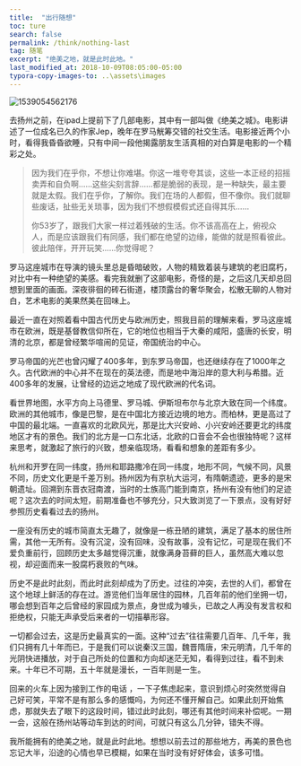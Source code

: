 ```yaml
---
title:  "出行随想"
toc: ture
search: false
permalink: /think/nothing-last
tag: 随笔
excerpt: "绝美之地，就是此时此地。"
last_modified_at: 2018-10-09T08:05:00-05:00
typora-copy-images-to: ..\assets\images
---
```


![1539054562176](../assets/images/1539054562176.png)



去扬州之前，在ipad上提前下了几部电影，其中有一部叫做《绝美之城》。电影讲述了一位成名已久的作家Jep，晚年在罗马觥筹交错的社交生活。电影接近两个小时，看得我昏昏欲睡，只有中间一段他揭露朋友生活真相的对白算是电影的一个精彩之处。

> 因为我们在乎你，不想让你难堪。你这一堆夸夸其谈，这些一本正经的招摇卖弄和自负啊……这些尖刻言辞……都是脆弱的表现，是一种缺失，最主要就是太假。我们在乎你，了解你。我们在场的人都假，但不像你。我们就聊些废话，扯些无关琐事，因为我们不想假模假式还自得其乐……
>
> 你53岁了，跟我们大家一样过着残破的生活。你不该高高在上，俯视众人，而是应该跟我们有同感，我们都在绝望的边缘，能做的就是照看彼此。彼此陪伴，开开玩笑……你觉得呢？

罗马这座城市在导演的镜头里总是昏暗破败，人物的精致着装与建筑的老旧腐朽，对比中有一种绝望的美感。看完我就删了这部电影，奇怪的是，之后这几天却总回想到里面的画面。深夜徘徊的砖石街道，楼顶露台的奢华聚会，松散无聊的人物对白，艺术电影的美果然美在回味上。

最近一直在对照着看中国古代历史与欧洲历史，照我目前的理解来看，罗马这座城市在欧洲，既是基督教信仰所在，它的地位也相当于大秦的咸阳，盛唐的长安，明清的北京，都是曾经繁华喧闹的见证，帝国统治的中心。

罗马帝国的光芒也曾闪耀了400多年，到东罗马帝国，也还继续存在了1000年之久。古代欧洲的中心并不在现在的英法德，而是地中海沿岸的意大利与希腊。近400多年的发展，让曾经的边远之地成了现代欧洲的代名词。

看世界地图，水平方向上马德里、罗马城、伊斯坦布尔与北京大致在同一个纬度。欧洲的其他城市，像是巴黎，是在中国北方接近边境的地方。而柏林，更是高过了中国的最北端。一直喜欢的北欧风光，那是比大兴安岭、小兴安岭还要更北的纬度地区才有的景色。我们的北方是一口东北话，北欧的口音会不会也很独特呢？这样来思考，就激起了旅行的兴致，想亲临现场，看看和想象的差距有多少。

杭州和开罗在同一纬度，扬州和耶路撒冷在同一纬度，地形不同，气候不同，风景不同，历史文化更是千差万别。扬州因为有京杭大运河，有隋朝遗迹，更多的是宋朝遗址。回溯到东晋衣冠南渡，当时的士族高门能到南京，扬州有没有他们的足迹呢？这次去的时间太短，前期准备也不够充分，只大致浏览了一下景点，没有好好参照历史看看过去的扬州。

一座没有历史的城市简直太无趣了，就像是一栋丑陋的建筑，满足了基本的居住所需，其他一无所有。没有沉淀，没有回味，没有故事，没有记忆，可是现在我们不爱负重前行，回顾历史太多越觉得沉重，就像满身苔藓的巨人，虽然高大难以忽视，却迎面而来一股腐朽衰败的气味。

历史不是此时此刻，而此时此刻却成为了历史。过往的冲突，去世的人们，都曾在这个地球上鲜活的存在过。游览他们当年居住的园林，几百年前的他们坐拥一切，哪会想到百年之后曾经的家园成为景点，身世成为噱头，已故之人再没有发言权和拒绝权，只能无声承受后来者的一切描摹形容。

一切都会过去，这是历史最真实的一面。这种“过去”往往需要几百年、几千年，我们只拥有几十年而已，于是我们可以说秦汉三国，魏晋隋唐，宋元明清，几千年的光阴快进播放，对于自己所处的位置和方向却迷茫无知，看得到过往，看不到未来。十年已不可期，五十年就是漫长，一百年则是一生。

回来的火车上因为接到工作的电话 ，一下子焦虑起来，意识到烦心时突然觉得自己好可笑，平常不是有那么多的感慨吗，为何还不懂开解自己。如果此刻开始焦虑，那就失去了眼下的这段时间，错过此时此刻，哪还有其他时间来补偿呢。一期一会，这般在扬州站等动车到达的时间，可就只有这么几分钟，错失不得。

我所能拥有的绝美之地，就是此时此地。想想以前去过的那些地方，再美的景色也忘记大半，沿途的心情也早已模糊，如果在当时没有好好体会，该多可惜。